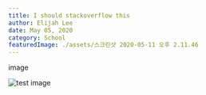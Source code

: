 ```yaml
---
title: I should stackoverflow this
author: Elijah Lee
date: May 05, 2020
category: School
featuredImage: ./assets/스크린샷 2020-05-11 오후 2.11.46
---
```

image 

![test image](/assets/스크린샷-2020-05-11-오후-2.11.46.png "screenshot")
